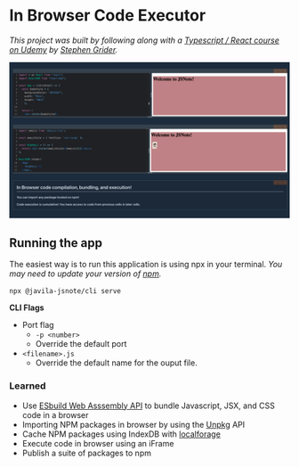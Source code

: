 # In Browser Code Executor

_This project was built by following along with a [Typescript / React course on Udemy](https://www.udemy.com/course/react-and-typescript-build-a-portfolio-project/) by [Stephen Grider](https://www.udemy.com/user/sgslo/)._

![image](./screenshot.png)

## Running the app

The easiest way is to run this application is using npx in your terminal. _You may need to update your version of [npm](https://github.com/npm/cli#installation)._

```
npx @javila-jsnote/cli serve
```

**CLI Flags**

- Port flag
  - `-p <number>`
  - Override the default port
- `<filename>.js`
  - Override the default name for the ouput file.

### Learned

- Use [ESbuild Web Asssembly API](https://esbuild.github.io/) to bundle Javascript, JSX, and CSS code in a browser
- Importing NPM packages in browser by using the [Unpkg](https://unpkg.com/) API
- Cache NPM packages using IndexDB with [localforage](https://localforage.github.io/localForage/)
- Execute code in browser using an iFrame
- Publish a suite of packages to npm